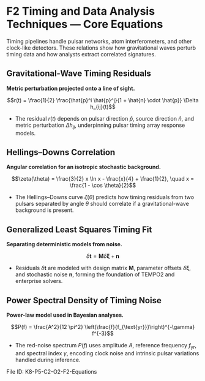 # F2 Timing and Data Analysis Techniques — Core Equations

Timing pipelines handle pulsar networks, atom interferometers, and other clock-like detectors. These relations show how gravitational waves perturb timing data and how analysts extract correlated signatures.

## Gravitational-Wave Timing Residuals
**Metric perturbation projected onto a line of sight.**

$$r(t) = \frac{1}{2} \frac{\hat{p}^i \hat{p}^j}{1 + \hat{n} \cdot \hat{p}} \Delta h_{ij}(t)$$

- The residual $r(t)$ depends on pulsar direction $\hat{p}$, source direction $\hat{n}$, and metric perturbation $\Delta h_{ij}$, underpinning pulsar timing array response models.

## Hellings–Downs Correlation
**Angular correlation for an isotropic stochastic background.**

$$\zeta(\theta) = \frac{3}{2} x \ln x - \frac{x}{4} + \frac{1}{2}, \quad x = \frac{1 - \cos \theta}{2}$$

- The Hellings–Downs curve $\zeta(\theta)$ predicts how timing residuals from two pulsars separated by angle $\theta$ should correlate if a gravitational-wave background is present.

## Generalized Least Squares Timing Fit
**Separating deterministic models from noise.**

$$\delta \mathbf{t} = \mathbf{M} \delta \boldsymbol{\xi} + \mathbf{n}$$

- Residuals $\delta \mathbf{t}$ are modeled with design matrix $\mathbf{M}$, parameter offsets $\delta \boldsymbol{\xi}$, and stochastic noise $\mathbf{n}$, forming the foundation of TEMPO2 and enterprise solvers.

## Power Spectral Density of Timing Noise
**Power-law model used in Bayesian analyses.**

$$P(f) = \frac{A^2}{12 \pi^2} \left(\frac{f}{f_{\text{yr}}}\right)^{-\gamma} f^{-3}$$

- The red-noise spectrum $P(f)$ uses amplitude $A$, reference frequency $f_{\text{yr}}$, and spectral index $\gamma$, encoding clock noise and intrinsic pulsar variations handled during inference.

File ID: K8-P5-C2-O2-F2-Equations

